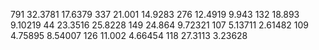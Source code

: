 791 32.3781 17.6379
337 21.001 14.9283
276 12.4919 9.943
132 18.893 9.10219
44 23.3516 25.8228
149 24.864 9.72321
107 5.13711 2.61482
109 4.75895 8.54007
126 11.002 4.66454
118 27.3113 3.23628
